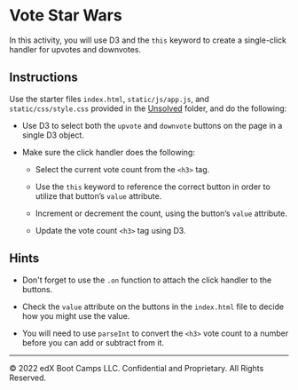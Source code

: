# Vote Star Wars

In this activity, you will use D3 and the `this` keyword to create a single-click handler for upvotes and downvotes.

## Instructions

Use the starter files `index.html`, `static/js/app.js`, and `static/css/style.css` provided in the [Unsolved](Unsolved) folder, and do the following:

* Use D3 to select both the `upvote` and `downvote` buttons on the page in a single D3 object.

* Make sure the click handler does the following:
  * Select the current vote count from the `<h3>` tag.

  * Use the `this` keyword to reference the correct button in order to utilize that button’s `value` attribute.

  * Increment or decrement the count, using the button’s `value` attribute.

  * Update the vote count `<h3>` tag using D3.

## Hints

* Don't forget to use the `.on` function to attach the click handler to the buttons.

* Check the `value` attribute on the buttons in the `index.html` file to decide how you might use the value.

* You will need to use `parseInt` to convert the `<h3>` vote count to a number before you can add or subtract from it.

---

© 2022 edX Boot Camps LLC. Confidential and Proprietary. All Rights Reserved.

